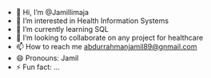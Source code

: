 - 👋 Hi, I’m @Jamillimaja
- 👀 I’m interested in Health Information Systems 
- 🌱 I’m currently learning SQL
- 💞️ I’m looking to collaborate on any project for healthcare
- 📫 How to reach me abdurrahmanjamil89@gnmail.com
- 😄 Pronouns: Jamil
- ⚡ Fun fact: ...

<!---
Jamillimaja/Jamillimaja is a ✨ special ✨ repository because its `README.md` (this file) appears on your GitHub profile.
You can click the Preview link to take a look at your changes.
--->
